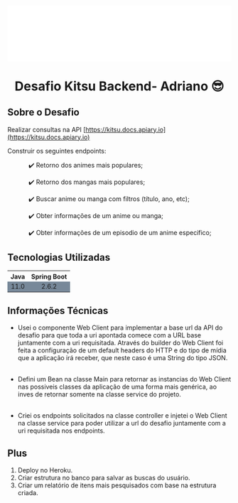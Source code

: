 <img src="img/logo-firedev.png" style="width: 600px; display: block; margin-left: auto; margin-right: auto;">
<h1 style="text-align: center;">Desafio Kitsu Backend- Adriano 😎</h1>

## Sobre o Desafio

Realizar consultas na API [https://kitsu.docs.apiary.io](https://kitsu.docs.apiary.io)

Construir os seguintes endpoints:

<ol>
    <ul>✔️ Retorno dos animes mais populares;</ul>
    <ul>✔️ Retorno dos mangas mais populares;</ul>
    <ul>✔️ Buscar anime ou manga com filtros (título, ano, etc);</ul>
    <ul>✔️ Obter informações de um anime ou manga;</ul>
    <ul>✔️ Obter informações de um episodio de um anime especifico;</ul>
</ol>

## Tecnologias Utilizadas

<table style="text-align: center">
    <tr>
        <th>Java</th>
        <th>Spring Boot</th>
    </tr>
    <tr style="background-color: lightslategray">
        <td>11.0</td>
        <td>2.6.2</td>
    </tr>
</table>

## Informações Técnicas

- Usei o componente Web Client para implementar a base url da API do desafio
  para que toda a uri apontada comece com a URL base juntamente com a uri
  requisitada. Através do builder do Web Client foi feita a configuração de
  um default headers do HTTP e do tipo de mídia que a aplicação irá
  receber, que neste caso é uma String do tipo JSON. <br /><br />

- Defini um Bean na classe Main para retornar as instancias do Web Client
  nas possiveis classes da aplicação de uma forma mais genérica, ao inves de
  retornar somente na classe service do projeto. <br /><br />

- Criei os endpoints solicitados na classe controller e injetei o Web Client na classe service para poder utilizar a url do desafio juntamente com a uri requisitada nos endpoints.

## Plus

1. Deploy no Heroku.
2. Criar estrutura no banco para salvar as buscas do usuário.
3. Criar um relatório de itens mais pesquisados com base na estrutura criada.
